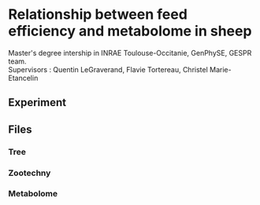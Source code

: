 # Relationship between feed efficiency and metabolome in sheep
Master's degree intership in INRAE Toulouse-Occitanie, GenPhySE, GESPR team.  
Supervisors : Quentin LeGraverand, Flavie Tortereau, Christel Marie-Etancelin

## Experiment 

## Files

### Tree



### Zootechny

### Metabolome

###
